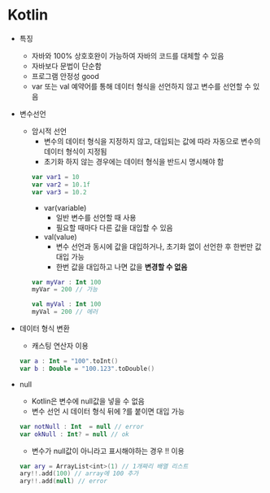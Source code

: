 # Kotlin
- 특징
  - 자바와 100% 상호호완이 가능하여 자바의 코드를 대체할 수 있음
  - 자바보다 문법이 단순함
  - 프로그램 안정성 good
  - var 또는 val 예약어를 통해 데이터 형식을 선언하지 않고 변수를 선언할 수 있음
- 변수선언
  - 암시적 선언
    - 변수의 데이터 형식을 지정하지 않고, 대입되는 값에 따라 자동으로 변수의 데이터 형식이 지정됨
    - 초기화 하지 않는 경우에는 데이터 형식을 반드시 명시해야 함
    ```kotlin
    var var1 = 10
    var var2 = 10.1f
    var var3 = 10.2
    ```
    - var(variable)
      - 일반 변수를 선언할 때 사용
      - 필요할 때마다 다른 값을 대입할 수 있음
    - val(value)
      - 변수 선언과 동시에 값을 대입하거나, 초기화 없이 선언한 후 한번만 값 대입 가능
      - 한번 값을 대입하고 나면 값을 **변경할 수 없음**
    ```kotlin
    var myVar : Int 100
    myVar = 200 // 가능
    
    val myVal : Int 100
    myVal = 200 // 에러
    ```
    
- 데이터 형식 변환
  - 캐스팅 연산자 이용
  ```kotlin
  var a : Int = "100".toInt()
  var b : Double = "100.123".toDouble()
  ```
- null
  - Kotlin은 변수에 null값을 넣을 수 없음
  - 변수 선언 시 데이터 형식 뒤에 ?를 붙이면 대입 가능
  ```kotlin
  var notNull : Int  = null // error
  var okNull : Int? = null // ok
  ```
  - 변수가 null값이 아니라고 표시해야하는 경우 !! 이용
  ```kotlin
  var ary = ArrayList<int>(1) // 1개짜리 배열 리스트
  ary!!.add(100) // array에 100 추가
  ary!!.add(null) // error
  ```
